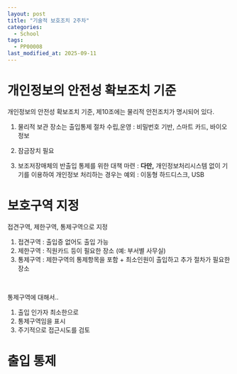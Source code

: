 ```yaml
---
layout: post
title: "기술적 보호조치 2주차"
categories:
  - School
tags:
  - PP00008
last_modified_at: 2025-09-11
---
```


# 개인정보의 안전성 확보조치 기준 

개인정보의 안전성 확보조치 기준, 제10조에는 물리적 안전조치가 명시되어 있다. <br>

1. 물리적 보관 장소는 출입통제 절차 수립,운영 
: 비밀번호 기반, 스마트 카드, 바이오 정보 

2. 잠금장치 필요 
3. 보조저장매체의 반출입 통제를 위한 대책 마련 
: **다만,** 개인정보처리시스템 없이 기기를 이용하여 개인정보 처리하는 경우는 예외 
: 이동형 하드디스크, USB 

# 보호구역 지정 

접견구역, 제한구역, 통제구역으로 지정 

1. 접견구역 : 출입증 없어도 출입 가능 
2. 제한구역 : 직원카드 등이 필요한 장소 (예: 부서별 사무실)
3. 통제구역 : 제한구역의 통제항목을 포함 + 최소인원이 출입하고 추가 절차가 필요한 장소 
<br>

통제구역에 대해서.. 
1. 출입 인가자 최소한으로 
2. 통제구역임을 표시 
3. 주기적으로 접근시도를 검토 

# 출입 통제 


